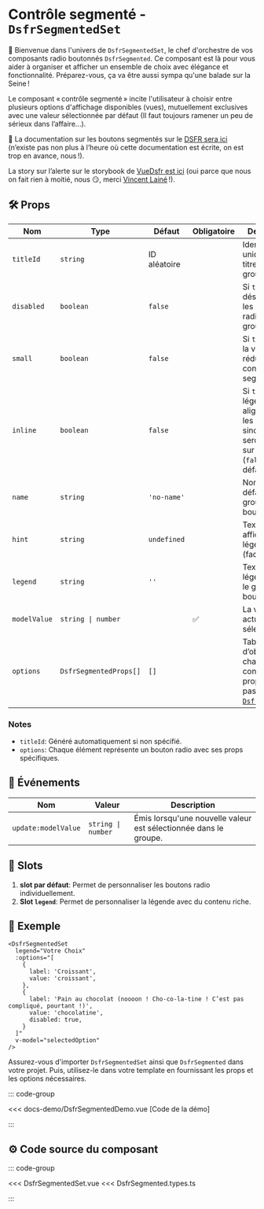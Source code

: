 # Contrôle segmenté - `DsfrSegmentedSet`

🌟 Bienvenue dans l'univers de `DsfrSegmentedSet`, le chef d'orchestre de vos composants radio boutonnés `DsfrSegmented`. Ce composant est là pour vous aider à organiser et afficher un ensemble de choix avec élégance et fonctionnalité. Préparez-vous, ça va être aussi sympa qu'une balade sur la Seine !

Le composant « contrôle segmenté » incite l'utilisateur à choisir entre plusieurs options d'affichage disponibles (vues), mutuellement exclusives avec une valeur sélectionnée par défaut (Il faut toujours ramener un peu de sérieux dans l’affaire...).

🏅 La documentation sur les boutons segmentés sur le [DSFR sera ici](https://www.systeme-de-design.gouv.fr/elements-d-interface/composants/controle-segmente) (n’existe pas non plus à l’heure où cette documentation est écrite, on est trop en avance, nous !).

<VIcon name="vi-file-type-storybook" /> La story sur l’alerte sur le storybook de [VueDsfr est ici](https://vue-ds.fr/?path=/docs/composants-dsfrsegmentedset--docs) (oui parce que nous on fait rien à moitié, nous 😏, merci [Vincent Lainé](https://github.com/vincentlaine/) !).

## 🛠️ Props

| Nom         | Type                                  | Défaut         | Obligatoire | Description                                                    |
|-------------|---------------------------------------|----------------|-------------|-------------------------------------------------               |
| `titleId`   | `string`                              | ID aléatoire   |             | Identifiant unique pour le titre du groupe.                    |
| `disabled`  | `boolean`                             | `false`        |             | Si `true`, désactive tous les boutons radio du groupe.         |
| `small`     | `boolean`                             | `false`        |             | Si `true`, Utilise la version réduite des contrôles segmentés. |
| `inline`    | `boolean`                             | `false`        |             | Si `true`, la légende sera alignée avec les boutons, sinon, ils seront chacun sur une ligne (`false`, défaut).                       |
| `name`      | `string`                              | `'no-name'`    |             | Nom par défaut pour le groupe de boutons radio.                |
| `hint`      | `string`                              | `undefined`    |             | Texte d'indice affiché sous la légende (facultatif).           |
| `legend`    | `string`                              | `''`           |             | Texte de la légende pour le groupe de boutons radio.           |
| `modelValue`| `string \| number`                    |                | ✅          | La valeur actuellement sélectionnée.                           |
| `options`   | `DsfrSegmentedProps[]`                | `[]`           |             | Tableau d’objets : chaque objet contient les props à passer à [`DsfrSegmented`](/composants/DsfrSegmented).                    |

### Notes

- `titleId`: Généré automatiquement si non spécifié.
- `options`: Chaque élément représente un bouton radio avec ses props spécifiques.

## 📡 Événements

| Nom                | Valeur               | Description                                  |
|--------------------|----------------------|----------------------------------------------|
| `update:modelValue` | `string \| number`   | Émis lorsqu'une nouvelle valeur est sélectionnée dans le groupe. |

## 🧩 Slots

1. **slot par défaut**: Permet de personnaliser les boutons radio individuellement.
2. **Slot `legend`**: Permet de personnaliser la légende avec du contenu riche.

## 📝 Exemple

```vue
<DsfrSegmentedSet
  legend="Votre Choix"
  :options="[
    {
      label: 'Croissant',
      value: 'croissant',
    },
    {
      label: 'Pain au chocolat (noooon ! Cho-co-la-tine ! C’est pas compliqué, pourtant !)',
      value: 'chocolatine',
      disabled: true,
    }
  ]"
  v-model="selectedOption"
/>
```

Assurez-vous d'importer `DsfrSegmentedSet` ainsi que `DsfrSegmented` dans votre projet. Puis, utilisez-le dans votre template en fournissant les props et les options nécessaires.

::: code-group

<Story data-title="Démo" min-h="150px">
  <DsfrSegmentedDemo />
</Story>

<<< docs-demo/DsfrSegmentedDemo.vue [Code de la démo]

:::

## ⚙️ Code source du composant

::: code-group

<<< DsfrSegmentedSet.vue
<<< DsfrSegmented.types.ts

:::

<script setup lang="ts">
import DsfrSegmentedDemo from './docs-demo/DsfrSegmentedDemo.vue'
</script>
